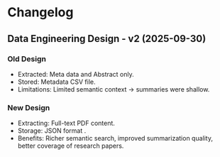 # Changelog

## Data Engineering Design - v2 (2025-09-30)

### Old Design
- Extracted: Meta data and Abstract only.
- Stored: Metadata CSV file.
- Limitations: Limited semantic context → summaries were shallow.

### New Design
- Extracting: Full-text PDF content.
- Storage: JSON format .
- Benefits: Richer semantic search, improved summarization quality, better coverage of research papers.

